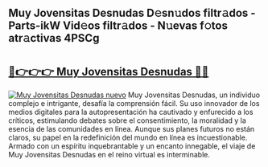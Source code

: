 ## Muy Jovensitas Desnudas D𝚎sn𝚞dos filtr𝚊dos - Parts-ikW Vid𝚎os filtr𝚊dos - N𝚞evas f𝚘tos atr𝚊ctivas 4PSCg

# <h2><a href="http://mb35dj6.tromn.icu/?c=Muy+Jovensitas+Desnudas">🔗👉👉👉 Muy Jovensitas Desnudas 🔗🔗</a></h2>

[![Muy Jovensitas Desnudas nuevo](https://i.imgur.com/pEAQMta.gif)](http://mb35dj6.tromn.icu/?c=Muy+Jovensitas+Desnudas)
Muy Jovensitas Desnudas, un individuo complejo e intrigante, desafía la comprensión fácil. Su uso innovador de los medios digitales para la autopresentación ha cautivado y enfurecido a los críticos, estimulando debates sobre el consentimiento, la moralidad y la esencia de las comunidades en línea. Aunque sus planes futuros no están claros, su papel en la redefinición del mundo en línea es incuestionable. Armado con un espíritu inquebrantable y un encanto innegable, el viaje de Muy Jovensitas Desnudas en el reino virtual es interminable.
